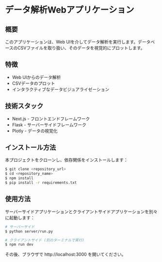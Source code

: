 # データ解析Webアプリケーション

## 概要

このアプリケーションは、Web UIを介してデータ解析を実行します。データベースのCSVファイルを取り扱い、そのデータを視覚的にプロットします。

## 特徴

* Web UIからのデータ解析
* CSVデータのプロット
* インタラクティブなデータビジュアライゼーション

## 技術スタック

* Next.js - フロントエンドフレームワーク
* Flask - サーバーサイドフレームワーク
* Plotly - データの視覚化

## インストール方法

本プロジェクトをクローンし、依存関係をインストールします：

```bash
$ git clone <repository_url>
$ cd <repository_name>
$ npm install
$ pip install -r requirements.txt
```

## 使用方法

サーバーサイドアプリケーションとクライアントサイドアプリケーションを別々に起動します：

```bash
# サーバーサイド
$ python server/run.py

# クライアントサイド (別のターミナルで実行)
$ npm run dev
```
その後、ブラウザで http://localhost:3000 を開いてください。
